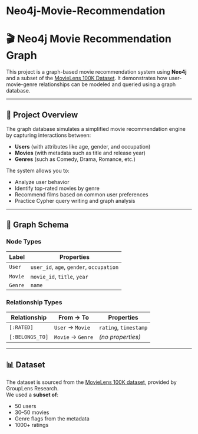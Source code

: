 # Neo4j-Movie-Recommendation
# 🎬 Neo4j Movie Recommendation Graph

This project is a graph-based movie recommendation system using **Neo4j** and a subset of the [MovieLens 100K Dataset](https://grouplens.org/datasets/movielens/100k/). It demonstrates how user-movie-genre relationships can be modeled and queried using a graph database.

---

## 📌 Project Overview

The graph database simulates a simplified movie recommendation engine by capturing interactions between:

- **Users** (with attributes like age, gender, and occupation)
- **Movies** (with metadata such as title and release year)
- **Genres** (such as Comedy, Drama, Romance, etc.)

The system allows you to:
- Analyze user behavior
- Identify top-rated movies by genre
- Recommend films based on common user preferences
- Practice Cypher query writing and graph analysis

---

## 🧱 Graph Schema

### **Node Types**
| Label  | Properties |
|--------|------------|
| `User` | `user_id`, `age`, `gender`, `occupation` |
| `Movie` | `movie_id`, `title`, `year` |
| `Genre` | `name` |

### **Relationship Types**
| Relationship | From → To | Properties |
|--------------|-----------|------------|
| `[:RATED]` | `User` → `Movie` | `rating`, `timestamp` |
| `[:BELONGS_TO]` | `Movie` → `Genre` | _(no properties)_ |

---

## 📊 Dataset

The dataset is sourced from the [MovieLens 100K dataset](https://grouplens.org/datasets/movielens/100k/), provided by GroupLens Research.  
We used a **subset of**:
- 50 users
- 30–50 movies
- Genre flags from the metadata
- 1000+ ratings




